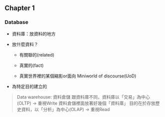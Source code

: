 ## Chapter 1 

### Database

- 資料庫：放資料的地方

- 放什麼資料？

    - 有關聯的(related)

    - 真實的(fact)

    - 真實世界裡的某個縮影or面向 Miniworld of discourse(UoD)

- 為特定目的建立的

> Data warehouse: 資料倉儲
> 跟資料庫不同，資料庫以「交易」為中心(OLTP) -> 重視Write
> 資料倉儲裡面放著好幾個「資料庫」
> 目的在於存放歷史資料，以「分析」為中心(OLAP) -> 重視Read